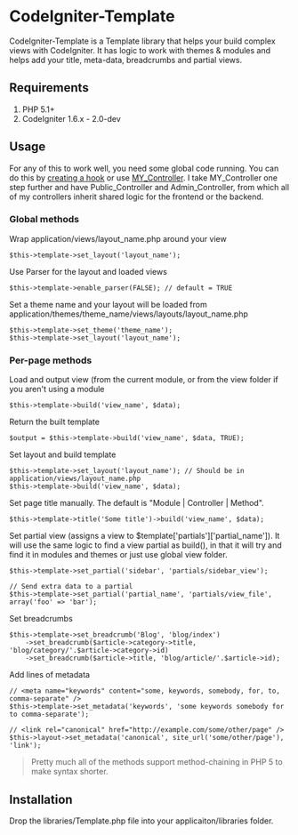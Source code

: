 CodeIgniter-Template
====================

CodeIgniter-Template is a Template library that helps your build complex views with CodeIgniter.
It has logic to work with themes & modules and helps add your title, meta-data, breadcrumbs and partial views.


Requirements
------------

1. PHP 5.1+
2. CodeIgniter 1.6.x - 2.0-dev

Usage
-----

For any of this to work well, you need some global code running. You can do this by 
[creating a hook](http://codeigniter.com/user_guide/general/hooks.html) or use 
[MY_Controller](http://codeigniter.com/wiki/MY_Controller_-_how_to_extend_the_CI_Controller/). I take MY_Controller 
one step further and have Public_Controller and Admin_Controller, from which all of my controllers inherit shared 
logic for the frontend or the backend.

### Global methods

Wrap application/views/layout_name.php around your view

    $this->template->set_layout('layout_name');

Use Parser for the layout and loaded views

    $this->template->enable_parser(FALSE); // default = TRUE

Set a theme name and your layout will be loaded from application/themes/theme_name/views/layouts/layout_name.php

    $this->template->set_theme('theme_name');
    $this->template->set_layout('layout_name');
    
### Per-page methods
    
Load and output view (from the current module, or from the view folder if you aren't using a module

    $this->template->build('view_name', $data);
    
Return the built template

    $output = $this->template->build('view_name', $data, TRUE);
    
Set layout and build template

    $this->template->set_layout('layout_name'); // Should be in application/views/layout_name.php
    $this->template->build('view_name', $data);
	
Set page title manually. The default is "Module | Controller | Method".

    $this->template->title('Some title')->build('view_name', $data);
    
Set partial view (assigns a view to $template['partials']['partial_name']).
It will use the same logic to find a view partial as build(), in that it will try and find it in modules 
and themes or just use global view folder.

    $this->template->set_partial('sidebar', 'partials/sidebar_view');
    
    // Send extra data to a partial
    $this->template->set_partial('partial_name', 'partials/view_file', array('foo' => 'bar');

Set breadcrumbs

	$this->template->set_breadcrumb('Blog', 'blog/index')
	    ->set_breadcrumb($article->category->title, 'blog/category/'.$article->category->id)
	    ->set_breadcrumb($article->title, 'blog/article/'.$article->id);

Add lines of metadata

    // <meta name="keywords" content="some, keywords, somebody, for, to, comma-separate" />
    $this->template->set_metadata('keywords', 'some keywords somebody for to comma-separate');
    
    // <link rel="canonical" href="http://example.com/some/other/page" />
    $this->layout->set_metadata('canonical', site_url('some/other/page'), 'link');

> Pretty much all of the methods support method-chaining in PHP 5 to make syntax shorter.

Installation
------------

Drop the libraries/Template.php file into your applicaiton/libraries folder.